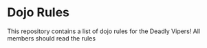 Dojo Rules
==========

This repository contains a list of dojo rules for the Deadly Vipers!
All members should read the rules
